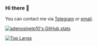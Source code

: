 ### Hi there 👋

You can contact me via [Telegram](https://t.me/SemiPermeable) or [email](mailto:adenosinetp10@protonmail.com).

[![adenosinetp10's GitHub stats](https://github-readme-stats.vercel.app/api?username=adenosinetp10&count_private=true&show_icons=true)](https://github.com/anuraghazra/github-readme-stats)

[![Top Langs](https://github-readme-stats.vercel.app/api/top-langs/?username=adenosinetp10&langs_count=8&layout=compact)](https://github.com/anuraghazra/github-readme-stats)
